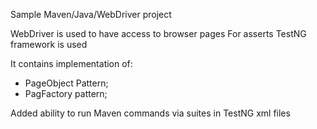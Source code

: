 Sample Maven/Java/WebDriver project

WebDriver is used to have access to browser pages
For asserts TestNG framework is used

It contains implementation of:
- PageObject Pattern;
- PagFactory pattern;

Added ability to run Maven commands via suites in TestNG xml files